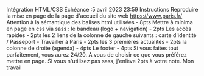 Intégration HTML/CSS
Échéance :5 avril 2023 23:59
Instructions
Reproduire la mise en page de la page d'accueil du site web https://www.paris.fr/
Attention à la sémantique des balises html utilisées  - 8pts
Mettre à minima en page en css via sass : 
le bandeau (logo + navigation) - 2pts
Les accès rapides - 2pts
les 2 liens de la colonne de gauche suivants : carte d'identité / Passeport - Travailler à Paris - 2pts
les 3 premières actualités - 2pts
la colonne de droite (agenda) - 4pts
Le footer - 4pts
Si vous faites tout parfaitement, vous aurez 24/20. A vous de choisir ce que vous préférez mettre en page.
Si vous n'utilisez pas sass, j'enlève 2pts à votre note.
Mon travail
